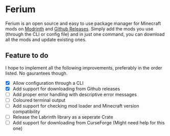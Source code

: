 # Ferium

Ferium is an open source and easy to use package manager for Minecraft mods on [Modrinth](https://modrinth.com) and [Github Releases](https://github.com/releases). Simply add the mods you use (through the CLI or config file) and in just one command, you can download all the mods and update existing ones.

## Feature to do

I hope to implement all the following improvements, preferably in the order listed. No gaurantees though.

- [x] Allow configuration through a CLI
- [x] Add support for downloading from Github releases
- [ ] Add proper error handling with descriptive error messages
- [ ] Coloured terminal output
- [ ] Add support for checking mod loader and Minecraft version compatibility
- [ ] Release the Labrinth library as a seperate Crate
- [ ] Add support for downloading from CurseForge (Might need help for this one)
